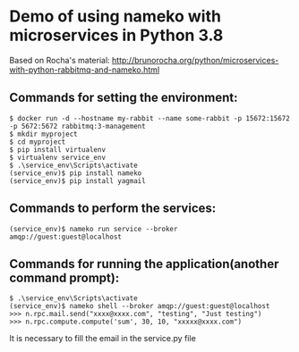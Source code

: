 # Demo of using nameko with microservices in Python 3.8
Based on Rocha's material: http://brunorocha.org/python/microservices-with-python-rabbitmq-and-nameko.html

## Commands for setting the environment:
```
$ docker run -d --hostname my-rabbit --name some-rabbit -p 15672:15672 -p 5672:5672 rabbitmq:3-management
$ mkdir myproject
$ cd myproject
$ pip install virtualenv
$ virtualenv service_env
$ .\service_env\Scripts\activate
(service_env)$ pip install nameko
(service_env)$ pip install yagmail
```
## Commands to perform the services:
```
(service_env)$ nameko run service --broker amqp://guest:guest@localhost
```
## Commands for running the application(another command prompt):
```
$ .\service_env\Scripts\activate
(service_env)$ nameko shell --broker amqp://guest:guest@localhost
>>> n.rpc.mail.send("xxxx@xxxx.com", "testing", "Just testing")
>>> n.rpc.compute.compute('sum', 30, 10, "xxxxx@xxxx.com")
```

It is necessary to fill the email in the service.py file